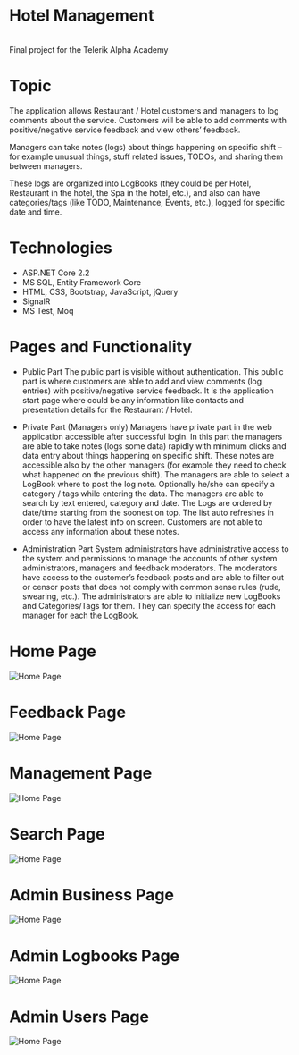 # Hotel Management
<br>
Final project for the Telerik Alpha Academy

# Topic
The application allows Restaurant / Hotel customers and managers to log comments about the service. Customers will be able to add comments with positive/negative service feedback and view others’ feedback.

Managers can take notes (logs) about things happening on specific shift – for example unusual things, stuff related issues, TODOs, and sharing them between managers.

These logs are organized into LogBooks (they could be per Hotel, Restaurant in the hotel, the Spa in the hotel, etc.), and also can have categories/tags (like TODO, Maintenance, Events, etc.), logged for specific date and time.

# Technologies
- ASP.NET Core 2.2 
- MS SQL, Entity Framework Core
- HTML, CSS, Bootstrap, JavaScript, jQuery
- SignalR
- MS Test, Moq

# Pages and Functionality
- Public Part
The public part is visible without authentication.
This public part is where customers are able to add and view comments (log entries) with positive/negative service feedback. It is the application start page where could be any information like contacts and presentation details for the Restaurant / Hotel.

- Private Part (Managers only)
Managers have private part in the web application accessible after successful login.
In this part the managers are able to take notes (logs some data) rapidly with minimum clicks and data entry about things happening on specific shift. These notes are accessible also by the other managers (for example they need to check what happened on the previous shift).
The managers are able to select a LogBook where to post the log note. Optionally he/she can specify a category / tags while entering the data.
The managers are able to search by text entered, category and date. The Logs are ordered by date/time starting from the soonest on top. The list  auto refreshes in order to have the latest info on screen.
Customers are not able to access any information about these notes.

- Administration Part
System administrators have administrative access to the system and permissions to manage the accounts of other system administrators, managers and feedback moderators.
The moderators have access to the customer’s feedback posts and are able to filter out or censor posts that does not comply with common sense rules (rude, swearing, etc.).
The administrators are able to initialize new LogBooks and Categories/Tags for them. They can specify the access for each manager for each the LogBook.



# Home Page
![Home Page](homepage.png)<br>
# Feedback Page
![Home Page](feedback-section.png)<br>
# Management Page
![Home Page](management-notes.png)<br>
# Search Page
![Home Page](search-by-category.png)<br>
# Admin Business Page
![Home Page](all-businesses.png)<br>
# Admin Logbooks Page
![Home Page](business-logbooks.png)<br>
# Admin Users Page
![Home Page](all-users.png)<br>